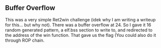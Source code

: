 ## Buffer Overflow
This was a very simple Ret2win challenge (idek why I am writing a writeup for this... but why not). There was a buffer overflow at 24. So I gave it 16 random generated pattern, a elf.bss section to write to, and redirected to the address of the win function. That gave us the flag (You could also do it through ROP chain.
